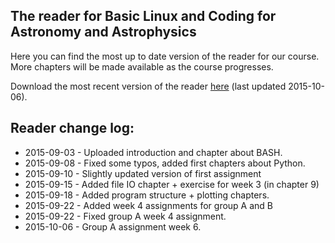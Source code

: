 ## The reader for Basic Linux and Coding for Astronomy and Astrophysics
Here you can find the most up to date version of the reader for our course.
More chapters will be made available as the course progresses.

Download the most recent version of the reader [here](20151006-astroprog.pdf) (last updated 2015-10-06).

## Reader change log:
* 2015-09-03 - Uploaded introduction and chapter about BASH.
* 2015-09-08 - Fixed some typos, added first chapters about Python.
* 2015-09-10 - Slightly updated version of first assignment
* 2015-09-15 - Added file IO chapter + exercise for week 3 (in chapter 9)
* 2015-09-18 - Added program structure + plotting chapters.
* 2015-09-22 - Added week 4 assignments for group A and B
* 2015-09-22 - Fixed group A week 4 assignment.
* 2015-10-06 - Group A assignment week 6.
